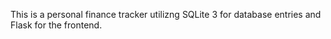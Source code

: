 This is a personal finance tracker utilizng SQLite 3 for database entries and Flask for the frontend.

